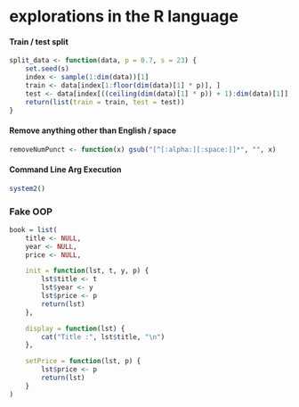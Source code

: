 # explorations in the R language

#### Train / test split

```r
split_data <- function(data, p = 0.7, s = 23) {
    set.seed(s)
    index <- sample(1:dim(data))[1]
    train <- data[index[1:floor(dim(data)[1] * p)], ]
    test <- data[index[((ceiling(dim(data)[1] * p)) + 1):dim(data)[1]], ]
    return(list(train = train, test = test))
}
```

#### Remove anything other than English / space
```r
removeNumPunct <- function(x) gsub("[^[:alpha:][:space:]]*", "", x)
```

#### Command Line Arg Execution
```r
system2()
```
### Fake OOP
```r
book = list(
    title <- NULL,
    year <- NULL,
    price <- NULL,

    init = function(lst, t, y, p) {
        lst$title <- t
        lst$year <- y
        lst$price <- p
        return(lst)
    },

    display = function(lst) {
        cat("Title :", lst$title, "\n")
    },

    setPrice = function(lst, p) {
        lst$price <- p
        return(lst)
    }
)
```
